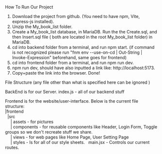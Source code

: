 How To Run Our Project

1. Download the project from github. (You need to have npm, Vite, express-js installed).
2. Unzip the My_book_list folder.
3. Create a My_book_list database, in MariaDB. Run the the Create.sql, and then Insert.sql file ( both are located in the root My_book_list folder) in MariaDB.
4. cd into backend folder from a terminal, and run npm start. (if command is not recognized please run "fnm env --use-on-cd | Out-String | Invoke-Expression" beforehand, same goes for frontend)
5. cd into frontend folder from a terminal, and run npm run dev.
6. npm run dev, should have also inputted a link like: http://localhost:5173.
7. Copy+paste the link into the browser. Done!

File Structure
(any file other than what is specified here can be ignored )

BackEnd is for our Server.
index.js - all of our backend stuff

Frontend is for the website/user-interface.
Below is the current file structure: <br />
|frontend <br />
&nbsp;&nbsp;|src <br />
&ensp;&ensp; | assets - for pictures <br />
&ensp;&ensp; | components - for reusable components like Header, Login Form, Toggle groups so we don't recreate stuff we share. <br />
&ensp;&ensp; | views - for web pages like Home Page, User Setting Page <br />
&ensp;&ensp; | styles - Is for all of our style sheets.
&nbsp;&nbsp;main.jsx - Controls our current routes.

